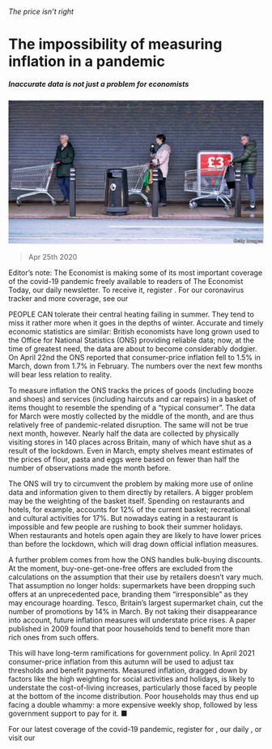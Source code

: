 ###### The price isn’t right

# The impossibility of measuring inflation in a pandemic 

##### Inaccurate data is not just a problem for economists 

![image](images/20200425_BRP502.jpg) 

> Apr 25th 2020 

Editor’s note: The Economist is making some of its most important coverage of the covid-19 pandemic freely available to readers of The Economist Today, our daily newsletter. To receive it, register . For our coronavirus tracker and more coverage, see our 

PEOPLE CAN tolerate their central heating failing in summer. They tend to miss it rather more when it goes in the depths of winter. Accurate and timely economic statistics are similar: British economists have long grown used to the Office for National Statistics (ONS) providing reliable data; now, at the time of greatest need, the data are about to become considerably dodgier. On April 22nd the ONS reported that consumer-price inflation fell to 1.5% in March, down from 1.7% in February. The numbers over the next few months will bear less relation to reality.

To measure inflation the ONS tracks the prices of goods (including booze and shoes) and services (including haircuts and car repairs) in a basket of items thought to resemble the spending of a “typical consumer”. The data for March were mostly collected by the middle of the month, and are thus relatively free of pandemic-related disruption. The same will not be true next month, however. Nearly half the data are collected by physically visiting stores in 140 places across Britain, many of which have shut as a result of the lockdown. Even in March, empty shelves meant estimates of the prices of flour, pasta and eggs were based on fewer than half the number of observations made the month before.


The ONS will try to circumvent the problem by making more use of online data and information given to them directly by retailers. A bigger problem may be the weighting of the basket itself. Spending on restaurants and hotels, for example, accounts for 12% of the current basket; recreational and cultural activities for 17%. But nowadays eating in a restaurant is impossible and few people are rushing to book their summer holidays. When restaurants and hotels open again they are likely to have lower prices than before the lockdown, which will drag down official inflation measures.

A further problem comes from how the ONS handles bulk-buying discounts. At the moment, buy-one-get-one-free offers are excluded from the calculations on the assumption that their use by retailers doesn’t vary much. That assumption no longer holds: supermarkets have been dropping such offers at an unprecedented pace, branding them “irresponsible” as they may encourage hoarding. Tesco, Britain’s largest supermarket chain, cut the number of promotions by 14% in March. By not taking their disappearance into account, future inflation measures will understate price rises. A paper published in 2009 found that poor households tend to benefit more than rich ones from such offers.

This will have long-term ramifications for government policy. In April 2021 consumer-price inflation from this autumn will be used to adjust tax thresholds and benefit payments. Measured inflation, dragged down by factors like the high weighting for social activities and holidays, is likely to understate the cost-of-living increases, particularly those faced by people at the bottom of the income distribution. Poor households may thus end up facing a double whammy: a more expensive weekly shop, followed by less government support to pay for it. ■

For our latest coverage of the covid-19 pandemic, register for , our daily , or visit our 

